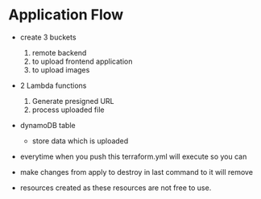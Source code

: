 # Application Flow

- create 3 buckets
    1. remote backend
    2. to upload frontend application
    3. to upload images

- 2 Lambda functions
    1. Generate presigned URL
    2. process uploaded file

- dynamoDB table 
    - store data which is uploaded

- everytime when you push this terraform.yml will execute so you can
- make changes from apply to destroy in last command to it will remove 
- resources created as these resources are not free to use.

